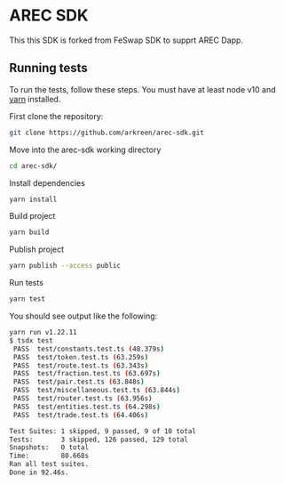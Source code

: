 # AREC SDK

This this SDK is forked from FeSwap SDK to supprt AREC Dapp.

## Running tests

To run the tests, follow these steps. You must have at least node v10 and [yarn](https://yarnpkg.com/) installed.

First clone the repository:

```sh
git clone https://github.com/arkreen/arec-sdk.git
```

Move into the arec-sdk working directory

```sh
cd arec-sdk/
```

Install dependencies

```sh
yarn install
```

Build project

```sh
yarn build
```
Publish project

```sh
yarn publish --access public
```

Run tests

```sh
yarn test
```

You should see output like the following:

```sh
yarn run v1.22.11
$ tsdx test
 PASS  test/constants.test.ts (48.379s)
 PASS  test/token.test.ts (63.259s)
 PASS  test/route.test.ts (63.343s)
 PASS  test/fraction.test.ts (63.697s)
 PASS  test/pair.test.ts (63.848s)
 PASS  test/miscellaneous.test.ts (63.844s)
 PASS  test/router.test.ts (63.956s)
 PASS  test/entities.test.ts (64.298s)
 PASS  test/trade.test.ts (64.406s)

Test Suites: 1 skipped, 9 passed, 9 of 10 total
Tests:       3 skipped, 126 passed, 129 total
Snapshots:   0 total
Time:        80.668s
Ran all test suites.
Done in 92.46s.
```
